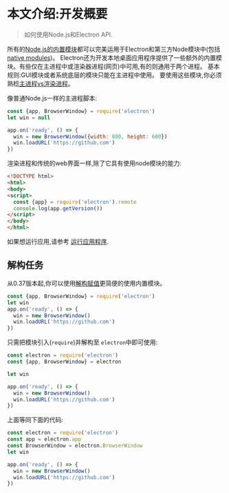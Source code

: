 # 本文介绍:开发概要
> 如何使用Node.js和Electron API.

所有的[Node.js的内置模块](https://nodejs.org/api/)都可以完美运用于Electron和第三方Node模块中(包括[native modules](../tutorial/using-node-node-modules.md))。
Electron还为开发本地桌面应用程序提供了一些额外的内置模块。有些仅在主进程中或渲染器进程(网页)中可用,有的则通用于两个进程。
基本规则:GUI模块或者系统底层的模块只能在主进程中使用。
要使用这些模块,你必须熟稔[主进程vs渲染进程](../tutorial/quick-start.md#main-process)。           

像普通Node.js一样的主进程脚本:
```JavaScript
const {app, BrowserWindow} = require('electron')
let win = null

app.on('ready', () => {
  win = new BrowserWindow({width: 800, height: 600})
  win.loadURL('https://github.com')
})
```

渲染进程和传统的web界面一样,除了它具有使用node模块的能力:

```html
<!DOCTYPE html>
<html>
<body>
<script>
  const {app} = require('electron').remote
  console.log(app.getVersion())
</script>
</body>
</html>
```

如果想运行应用,请参考 [运行应用程序](../tutorial/quick-start.md#run-your-app).         

## 解构任务
从0.37版本起,你可以使用[解构赋值][destructuring-assignment]更简便的使用内置模块。

```JavaScript
const {app, BrowserWindow} = require('electron')
let win
app.on('ready', () => {
  win = new BrowserWindow()
  win.loadURL('https://github.com')
})
```

只需把模块引入(`require`)并解构至 `electron`中即可使用:

```JavaScript
const electron = require('electron')
const {app, BrowserWindow} = electron

let win

app.on('ready', () => {
  win = new BrowserWindow()
  win.loadURL('https://github.com')
})
```
上面等同下面的代码:
```JavaScript
const electron = require('electron')
const app = electron.app
const BrowserWindow = electron.BrowserWindow
let win

app.on('ready', () => {
  win = new BrowserWindow()
  win.loadURL('https://github.com')
})
```

[gui]: https://en.wikipedia.org/wiki/Graphical_user_interface
[destructuring-assignment]: https://developer.mozilla.org/zh-CN/docs/Web/JavaScript/Reference/Operators/Destructuring_assignment